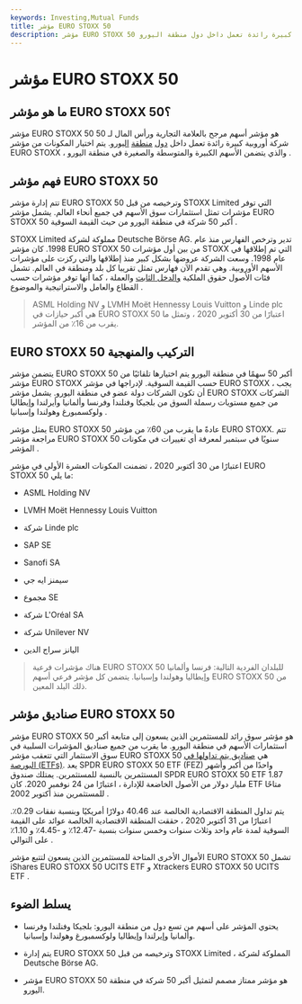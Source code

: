 ```yaml
---
keywords: Investing,Mutual Funds
title: مؤشر EURO STOXX 50
description: مؤشر EURO STOXX 50 هو مؤشر أسهم مرجح بالقيمة السوقية لـ 50 شركة أوروبية كبيرة رائدة تعمل داخل دول منطقة اليورو.
---
```


# مؤشر EURO STOXX 50
## ما هو مؤشر EURO STOXX 50؟

مؤشر EURO STOXX 50 هو مؤشر أسهم مرجح بالعلامة التجارية ورأس المال لـ 50 شركة أوروبية كبيرة رائدة تعمل داخل [دول](/marketcapitalization) [منطقة](/marketcapitalization) [اليورو](/eurozone). يتم اختيار المكونات من مؤشر EURO STOXX ، والذي يتضمن الأسهم الكبيرة والمتوسطة والصغيرة في منطقة اليورو .

## فهم مؤشر EURO STOXX 50

تتم إدارة مؤشر EURO STOXX 50 وترخيصه من قبل STOXX Limited التي توفر مؤشرات تمثل استثمارات سوق الأسهم في جميع أنحاء العالم. يشمل مؤشر EURO STOXX 50 أكبر 50 شركة في منطقة اليورو من حيث القيمة السوقية .

STOXX Limited مملوكة لشركة Deutsche Börse AG. تدير وترخص الفهارس منذ عام 1998. كان مؤشر EURO STOXX 50 من بين أول مؤشرات STOXX التي تم إطلاقها في عام 1998. وسعت الشركة عروضها بشكل كبير منذ إطلاقها والتي ركزت على مؤشرات الأسهم الأوروبية. وهي تقدم الآن فهارس تمثل تقريبا كل بلد ومنطقة في العالم. تشمل فئات الأصول حقوق الملكية [والدخل الثابت](/fixedincome) والعملة ، كما أنها توفر مؤشرات حسب القطاع والعامل والاستراتيجية والموضوع .

> ASML Holding NV و LVMH Moët Hennessy Louis Vuitton و Linde plc هي أكبر حيازات في EURO STOXX 50 اعتبارًا من 30 أكتوبر 2020 ، وتمثل ما يقرب من 16٪ من المؤشر.

>

## EURO STOXX 50 التركيب والمنهجية

يتضمن مؤشر EURO STOXX 50 أكبر 50 سهمًا في منطقة اليورو يتم اختيارها تلقائيًا من مؤشر EURO STOXX حسب القيمة السوقية. لإدراجها في مؤشر EURO STOXX ، يجب أن تكون الشركات دولة عضو في منطقة اليورو. يشمل مؤشر EURO STOXX الشركات من جميع مستويات رسملة السوق من بلجيكا وفنلندا وفرنسا وألمانيا وأيرلندا وإيطاليا ولوكسمبورغ وهولندا وإسبانيا .

يمثل مؤشر EURO STOXX 50 عادةً ما يقرب من 60٪ من مؤشر EURO STOXX. تتم مراجعة مؤشر EURO STOXX 50 سنويًا في سبتمبر لمعرفة أي تغييرات في مكونات المؤشر .

اعتبارًا من 30 أكتوبر 2020 ، تضمنت المكونات العشرة الأولى في مؤشر EURO STOXX 50 ما يلي:

- ASML Holding NV

- LVMH Moët Hennessy Louis Vuitton

- شركة Linde plc

- SAP SE

- Sanofi SA

- سيمنز ايه جي

- مجموع SE

- شركة L'Oréal SA

- شركة Unilever NV

- اليانز سراج الدين

> هناك مؤشرات فرعية EURO STOXX 50 للبلدان الفردية التالية: فرنسا وألمانيا وإيطاليا وهولندا وإسبانيا. يتضمن كل مؤشر فرعي أسهم EURO STOXX 50 من ذلك البلد المعين.

>

## صناديق مؤشر EURO STOXX 50

مؤشر EURO STOXX 50 هو مؤشر سوق رائد للمستثمرين الذين يسعون إلى متابعة أكبر استثمارات الأسهم في منطقة اليورو. ما يقرب من جميع صناديق المؤشرات السلبية في سوق الاستثمار التي تتعقب مؤشر EURO STOXX 50 هي [صناديق يتم تداولها في البورصة (ETFs)](/etf). يعد SPDR EURO STOXX 50 ETF (FEZ) واحدًا من أكبر وأشهر المستثمرين بالنسبة للمستثمرين. يمتلك صندوق SPDR EURO STOXX 50 ETF 1.87 مليار دولار من الأصول الخاضعة للإدارة ، اعتبارًا من 24 نوفمبر 2020. كان ETF متاحًا للمستثمرين منذ أكتوبر 2002 .

يتم تداول المنطقة الاقتصادية الخالصة عند 40.46 دولارًا أمريكيًا وبنسبة نفقات 0.29٪. اعتبارًا من 31 أكتوبر 2020 ، حققت المنطقة الاقتصادية الخالصة عوائد على القيمة السوقية لمدة عام واحد وثلاث سنوات وخمس سنوات بنسبة -12.47٪ و -4.45٪ و 1.10٪ على التوالي .

الأموال الأخرى المتاحة للمستثمرين الذين يسعون لتتبع مؤشر EURO STOXX 50 تشمل iShares EURO STOXX 50 UCITS ETF و Xtrackers EURO STOXX 50 UCITS ETF .

## يسلط الضوء

- يحتوي المؤشر على أسهم من تسع دول من منطقة اليورو: بلجيكا وفنلندا وفرنسا وألمانيا وإيرلندا وإيطاليا ولوكسمبورغ وهولندا وإسبانيا.

- يتم إدارة EURO STOXX 50 وترخيصه من قبل STOXX Limited ، المملوكة لشركة Deutsche Börse AG.

- مؤشر EURO STOXX 50 هو مؤشر ممتاز مصمم لتمثيل أكبر 50 شركة في منطقة اليورو.

